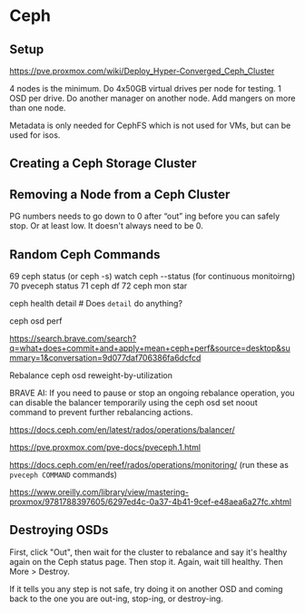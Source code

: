 # Ceph

## Setup

https://pve.proxmox.com/wiki/Deploy_Hyper-Converged_Ceph_Cluster

4 nodes is the minimum.
Do 4x50GB virtual drives per node for testing. 1 OSD per drive.
Do another manager on another node.
Add mangers on more than one node.

Metadata is only needed for CephFS which is not used for VMs, but can be used for isos.

## Creating a Ceph Storage Cluster



## Removing a Node from a Ceph Cluster

PG numbers needs to go down to 0 after “out” ing before you can safely stop. Or at least low. It doesn't always need to be 0.

## Random Ceph Commands

   69  ceph status (or ceph -s)
   watch ceph --status (for continuous monitoirng)
   70  pveceph status
   71  ceph df
   72  ceph mon star

ceph health detail # Does `detail` do anything?

ceph osd perf

https://search.brave.com/search?q=what+does+commit+and+apply+mean+ceph+perf&source=desktop&summary=1&conversation=9d077daf706386fa6dcfcd

Rebalance ceph osd reweight-by-utilization

BRAVE AI: If you need to pause or stop an ongoing rebalance operation, you can disable the balancer temporarily using the ceph osd set noout command to prevent further rebalancing actions.

https://docs.ceph.com/en/latest/rados/operations/balancer/

https://pve.proxmox.com/pve-docs/pveceph.1.html

https://docs.ceph.com/en/reef/rados/operations/monitoring/ (run these as `pveceph COMMAND` commands)

https://www.oreilly.com/library/view/mastering-proxmox/9781788397605/6297ed4c-0a37-4b41-9cef-e48aea6a27fc.xhtml

## Destroying OSDs

First, click "Out", then wait for the cluster to rebalance and say it's healthy again on the Ceph status page. Then stop it. Again, wait till healthy. Then More > Destroy.

If it tells you any step is not safe, try doing it on another OSD and coming back to the one you are out-ing, stop-ing, or destroy-ing.
